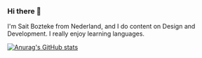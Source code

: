 ### Hi there 👋

I'm Sait Bozteke from Nederland, and I do content on Design and Development. I really enjoy learning languages.

[![Anurag's GitHub stats](https://github-readme-stats.vercel.app/api?username=Sait-Bozteke)](https://github.com/anuraghazra/github-readme-stats)
